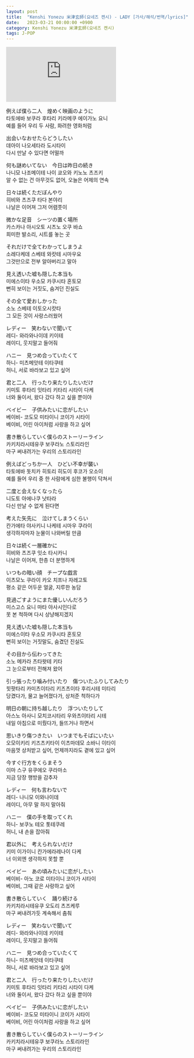 ```yaml
---
layout: post
title:  "Kenshi Yonezu 米津玄師(요네즈 켄시) - LADY [가사/해석/번역/lyrics]"
date:   2023-03-21 00:00:00 +0900
category: Kenshi Yonezu 米津玄師(요네즈 켄시)
tags: J-POP
---
```


<div class="youtube-iframe-container iframe-16-to-9">
    <iframe src="https://www.youtube.com/embed/DdF-u3fe5pg?si=7ajif3JBVrccAavH" frameborder="0" allow="accelerometer; autoplay; clipboard-write; encrypted-media; gyroscope; picture-in-picture; web-share" allowfullscreen></iframe>
</div>

例えば僕ら二人　煌めく映画のように  
타토에바 보쿠라 후타리 키라메쿠 에이가노 요니  
예를 들어 우리 두 사람, 화려한 영화처럼

出会いなおせたらどうしたい  
데아이 나오세타라 도시타이  
다시 만날 수 있다면 어떨까

何も謎めいてない　今日は昨日の続き  
나니모 나조메이테 나이 쿄오와 키노노 츠즈키  
알 수 없는 건 아무것도 없어, 오늘은 어제의 연속

日々は続くただぼんやり  
히비와 츠즈쿠 타다 본야리  
나날은 이어져 그저 어렴풋이

微かな足音　シーツの置く場所  
카스카나 아시오토 시츠노 오쿠 바쇼  
희미한 발소리, 시트를 놓는 곳

それだけで全てわかってしまうよ  
소레다케데 스베테 와캇테 시마우요  
그것만으로 전부 알아버리고 말아

見え透いた嘘も隠した本当も  
미에스이타 우소모 카쿠시타 혼토모  
뻔히 보이는 거짓도, 숨겨던 진실도

その全て愛おしかった  
소노 스베테 이토오시캇타  
그 모든 것이 사랑스러웠어

レディー　笑わないで聞いて  
레디- 와라와나이데 키이테  
레이디, 웃지말고 들어줘

ハニー　見つめ合っていたくて  
하니- 미츠메앗테 이타쿠테  
허니, 서로 바라보고 있고 싶어

君と二人　行ったり来たりしたいだけ  
키미토 후타리 잇타리 키타리 시타이 다케  
너와 둘이서, 왔다 갔다 하고 싶을 뿐이야

ベイビー　子供みたいに恋がしたい  
베이비- 코도모 미타이니 코이가 시타이  
베이비, 어린 아이처럼 사랑을 하고 싶어

書き散らしていく僕らのストーリーライン  
카키치라시테유쿠 보쿠라노 스토리라인  
마구 써내려가는 우리의 스토리라인

例えばどっちか一人　ひどい不幸が襲い  
타토에바 돗치카 히토리 히도이 후코가 오소이  
예를 들어 우리 중 한 사람에게 심한 불행이 닥쳐서

二度と会えなくなったら  
니도토 아에나쿠 낫타라  
다신 만날 수 없게 된다면

考えた矢先に　泣けてしまうくらい  
칸가에타 야사키니 나케테 시마우 쿠라이  
생각하자마자 눈물이 나와버릴 만큼

日々は続く一層確かに  
히비와 츠즈쿠 잇소 타시카니  
나날은 이어져, 한층 더 분명하게

いつもの暗い顔　チープな戯言  
이츠모노 쿠라이 카오 치프나 자레고토  
평소 같은 어두운 얼굴, 지루한 농담

見過ごすようにまた優しいんだろう  
미스고스 요니 마타 야사시인다로  
못 본 척하며 다시 상냥해지겠지

見え透いた嘘も隠した本当も  
미에스이타 우소모 카쿠시타 혼토모  
뻔히 보이는 거짓말도, 숨겼던 진실도

その目から伝わってきた  
소노 메카라 츠타왓테 키타  
그 눈으로부터 전해져 왔어

引っ張ったり噛み付いたり　傷ついたふりしてみたり  
힛팟타리 카미츠이타리 키즈츠이타 후리시테 미타리  
당겼다가, 물고 늘어졌다가, 상처준 척하다가

明日の朝に持ち越したり　浮ついたりして  
아스노 아사니 모치코시타리 우와츠이타리 시테  
내일 아침으로 미뤘다가, 들뜨거나 하면서

思いきり傷つきたい　いつまでもそばにいたい  
오모이키리 키즈츠키타이 이츠마데모 소바니 이타이  
마음껏 상처받고 싶어, 언제까지라도 곁에 있고 싶어

今すぐ行方をくらまそう  
이마 스구 유쿠에오 쿠라마소  
지금 당장 행방을 감추자

レディー　何も言わないで  
레디- 나니모 이와나이데  
레이디, 아무 말 하지 말아줘

ハニー　僕の手を取ってくれ  
하니- 보쿠노 테오 톳테쿠레  
허니, 내 손을 잡아줘

君以外に　考えられないだけ  
키미 이가이니 칸가에라레나이 다케  
너 이외엔 생각하지 못할 뿐

ベイビー　あの頃みたいに恋がしたい  
베이비- 아노 코로 미타이니 코이가 시타이  
베이비, 그때 같은 사랑하고 싶어

書き散らしていく　踊り続ける  
카키치라시테유쿠 오도리 츠즈케루  
마구 써내려가듯 계속해서 춤춰

レディー　笑わないで聞いて  
레디- 와라와나이데 키이테  
레이디, 웃지말고 들어줘

ハニー　見つめ合っていたくて  
하니- 미츠메앗테 이타쿠테  
허니, 서로 바라보고 있고 싶어

君と二人　行ったり来たりしたいだけ  
키미토 후타리 잇타리 키타리 시타이 다케  
너와 둘이서, 왔다 갔다 하고 싶을 뿐이야

ベイビー　子供みたいに恋がしたい  
베이비- 코도모 미타이니 코이가 시타이  
베이비, 어린 아이처럼 사랑을 하고 싶어

書き散らしていく僕らのストーリーライン  
카키치라시테유쿠 보쿠라노 스토리라인  
마구 써내려가는 우리의 스토리라인